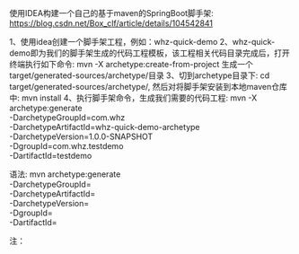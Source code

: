 使用IDEA构建一个自己的基于maven的SpringBoot脚手架: https://blog.csdn.net/Box_clf/article/details/104542841

1、使用idea创建一个脚手架工程，例如：whz-quick-demo
2、whz-quick-demo即为我们的脚手架生成的代码工程模板，该工程相关代码目录完成后，打开终端执行如下命令: mvn -X archetype:create-from-project 生成一个
target/generated-sources/archetype/目录
3、切到archetype目录下: cd target/generated-sources/archetype/, 然后对将脚手架安装到本地maven仓库中: mvn install
4、执行脚手架命令，生成我们需要的代码工程:
mvn -X archetype:generate \
-DarchetypeGroupId=com.whz \
-DarchetypeArtifactId=whz-quick-demo-archetype \
-DarchetypeVersion=1.0.0-SNAPSHOT \
-DgroupId=com.whz.testdemo \
-DartifactId=testdemo

语法:
mvn archetype:generate \
-DarchetypeGroupId=<archetype-groupId> \
-DarchetypeArtifactId=<archetype-artifactId> \
-DarchetypeVersion=<archetype-version> \
-DgroupId=<myGroupId> \
-DartifactId=<myArtifactId>

注：




